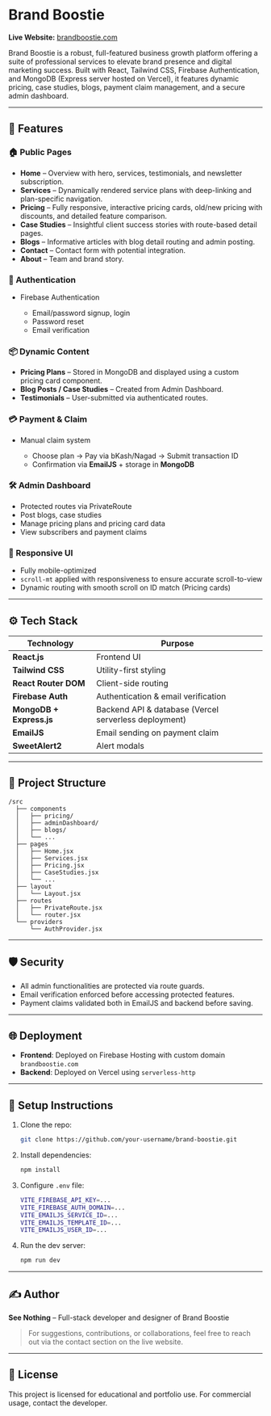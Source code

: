 # Brand Boostie

**Live Website:** [brandboostie.com](https://brandboostie.com)

Brand Boostie is a robust, full-featured business growth platform offering a suite of professional services to elevate brand presence and digital marketing success. Built with React, Tailwind CSS, Firebase Authentication, and MongoDB (Express server hosted on Vercel), it features dynamic pricing, case studies, blogs, payment claim management, and a secure admin dashboard.

---

## 🚀 Features

### 🏠 Public Pages

* **Home** – Overview with hero, services, testimonials, and newsletter subscription.
* **Services** – Dynamically rendered service plans with deep-linking and plan-specific navigation.
* **Pricing** – Fully responsive, interactive pricing cards, old/new pricing with discounts, and detailed feature comparison.
* **Case Studies** – Insightful client success stories with route-based detail pages.
* **Blogs** – Informative articles with blog detail routing and admin posting.
* **Contact** – Contact form with potential integration.
* **About** – Team and brand story.

### 🔐 Authentication

* Firebase Authentication

  * Email/password signup, login
  * Password reset
  * Email verification

### 📦 Dynamic Content

* **Pricing Plans** – Stored in MongoDB and displayed using a custom pricing card component.
* **Blog Posts / Case Studies** – Created from Admin Dashboard.
* **Testimonials** – User-submitted via authenticated routes.

### 💳 Payment & Claim

* Manual claim system

  * Choose plan → Pay via bKash/Nagad → Submit transaction ID
  * Confirmation via **EmailJS** + storage in **MongoDB**

### 🛠 Admin Dashboard

* Protected routes via PrivateRoute
* Post blogs, case studies
* Manage pricing plans and pricing card data
* View subscribers and payment claims

### 📲 Responsive UI

* Fully mobile-optimized
* `scroll-mt` applied with responsiveness to ensure accurate scroll-to-view
* Dynamic routing with smooth scroll on ID match (Pricing cards)

---

## ⚙️ Tech Stack

| Technology               | Purpose                                               |
| ------------------------ | ----------------------------------------------------- |
| **React.js**             | Frontend UI                                           |
| **Tailwind CSS**         | Utility-first styling                                 |
| **React Router DOM**     | Client-side routing                                   |
| **Firebase Auth**        | Authentication & email verification                   |
| **MongoDB + Express.js** | Backend API & database (Vercel serverless deployment) |
| **EmailJS**              | Email sending on payment claim                        |
| **SweetAlert2**          | Alert modals                                          |

---

## 📁 Project Structure

```
/src
  ├── components
  │   ├── pricing/
  │   ├── adminDashboard/
  │   ├── blogs/
  │   └── ...
  ├── pages
  │   ├── Home.jsx
  │   ├── Services.jsx
  │   ├── Pricing.jsx
  │   ├── CaseStudies.jsx
  │   └── ...
  ├── layout
  │   └── Layout.jsx
  ├── routes
  │   ├── PrivateRoute.jsx
  │   └── router.jsx
  └── providers
      └── AuthProvider.jsx
```

---

## 🛡 Security

* All admin functionalities are protected via route guards.
* Email verification enforced before accessing protected features.
* Payment claims validated both in EmailJS and backend before saving.

---

## 🌐 Deployment

* **Frontend**: Deployed on Firebase Hosting with custom domain `brandboostie.com`
* **Backend**: Deployed on Vercel using `serverless-http`

---

## 🔧 Setup Instructions

1. Clone the repo:

   ```bash
   git clone https://github.com/your-username/brand-boostie.git
   ```
2. Install dependencies:

   ```bash
   npm install
   ```
3. Configure `.env` file:

   ```bash
   VITE_FIREBASE_API_KEY=...
   VITE_FIREBASE_AUTH_DOMAIN=...
   VITE_EMAILJS_SERVICE_ID=...
   VITE_EMAILJS_TEMPLATE_ID=...
   VITE_EMAILJS_USER_ID=...
   ```
4. Run the dev server:

   ```bash
   npm run dev
   ```

---

## ✍️ Author

**See Nothing** – Full-stack developer and designer of Brand Boostie

> For suggestions, contributions, or collaborations, feel free to reach out via the contact section on the live website.

---

## 📜 License

This project is licensed for educational and portfolio use. For commercial usage, contact the developer.
